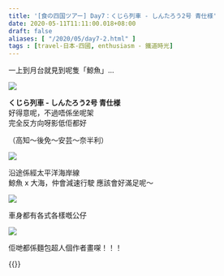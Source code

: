 ```yaml
---
title: '[食の四国ツアー] Day7：くじら列車 - しんたろう2号 青仕様'
date: 2020-05-11T11:11:00.018+08:00
draft: false
aliases: [ "/2020/05/day7-2.html" ]
tags : [travel-日本-四國, enthusiasm - 鐵道時光]
---
```


一上到月台就見到呢隻「鯨魚」...  

![](/images/shikoku7c.jpg)

**くじら列車 - しんたろう2号 青仕様**  
好得意呢，不過唔係坐呢架  
完全反方向呀影低佢都好

（高知〜後免〜安芸〜奈半利）  

![](/images/shikoku7c1.jpg)

沿途係經太平洋海岸線  
鯨魚 x 大海，仲會減速行駛
應該會好滿足呢～

![](/images/shikoku7c2.jpg)

車身都有各式各樣嘅公仔

![](/images/shikoku7c3.jpg)

佢哋都係麵包超人個作者畫㗎！！！

  

{{<shikoku>}}

